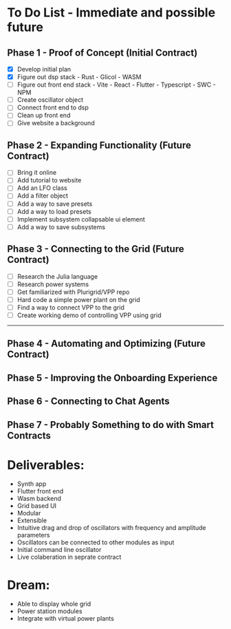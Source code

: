 # To Do List - Immediate and possible future

## Phase 1 - Proof of Concept (Initial Contract)


- [x] Develop initial plan
- [x] Figure out dsp stack - Rust - Glicol - WASM
- [ ] Figure out front end stack - Vite - React - Flutter - Typescript - SWC - NPM
- [ ] Create oscillator object
- [ ] Connect front end to dsp
- [ ] Clean up front end
- [ ] Give website a background

## Phase 2 - Expanding Functionality (Future Contract)

- [ ] Bring it online
- [ ] Add tutorial to website
- [ ] Add an LFO class
- [ ] Add a filter object
- [ ] Add a way to save presets
- [ ] Add a way to load presets
- [ ] Implement subsystem collapsable ui element
- [ ] Add a way to save subsystems

## Phase 3 - Connecting to the Grid (Future Contract)

- [ ] Research the Julia language
- [ ] Research power systems
- [ ] Get familiarized with Plurigrid/VPP repo
- [ ] Hard code a simple power plant on the grid
- [ ] Find a way to connect VPP to the grid
- [ ] Create working demo of controlling VPP using grid

---------------------------------------------------------

## Phase 4 - Automating and Optimizing (Future Contract)

## Phase 5 - Improving the Onboarding Experience

## Phase 6 - Connecting to Chat Agents

## Phase 7 - Probably Something to do with Smart Contracts

# Deliverables:
- Synth app
- Flutter front end
- Wasm backend
- Grid based UI
- Modular
- Extensible
- Intuitive drag and drop of oscillators with frequency and amplitude parameters
- Oscillators can be connected to other modules as input
- Initial command line oscillator
- Live colaberation in seprate contract

# Dream:
- Able to display whole grid
- Power station modules
- Integrate with virtual power plants
